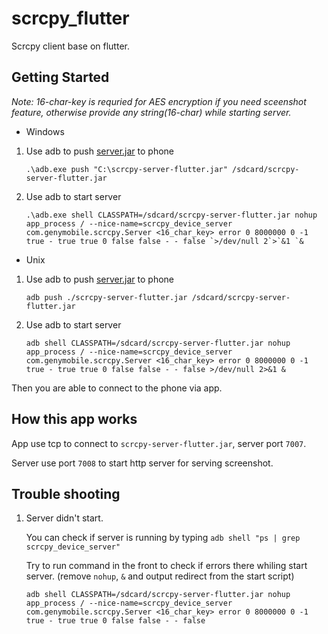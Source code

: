 # scrcpy_flutter

Scrcpy client base on flutter.

## Getting Started 
*Note: 16-char-key is requried for AES encryption if you need sceenshot feature, otherwise provide any string(16-char) while starting server.*


- Windows 
1. Use adb to push [server.jar](https://github.com/diyews/scrcpy/releases) to phone
    
    ``.\adb.exe push "C:\scrcpy-server-flutter.jar" /sdcard/scrcpy-server-flutter.jar``
    
1. Use adb to start server

    ``.\adb.exe shell CLASSPATH=/sdcard/scrcpy-server-flutter.jar nohup app_process / --nice-name=scrcpy_device_server com.genymobile.scrcpy.Server <16_char_key> error 0 8000000 0 -1 true - true true 0 false false - - false `>/dev/null 2`>`&1 `& ``
    
- Unix    
1. Use adb to push [server.jar](https://github.com/diyews/scrcpy/releases) to phone
    
    ``adb push ./scrcpy-server-flutter.jar /sdcard/scrcpy-server-flutter.jar``
    
1. Use adb to start server

    ``adb shell CLASSPATH=/sdcard/scrcpy-server-flutter.jar nohup app_process / --nice-name=scrcpy_device_server com.genymobile.scrcpy.Server <16_char_key> error 0 8000000 0 -1 true - true true 0 false false - - false >/dev/null 2>&1 & ``

Then you are able to connect to the phone via app.

## How this app works
App use tcp to connect to `scrcpy-server-flutter.jar`, server port `7007`.

Server use port `7008` to start http server for serving screenshot.

## Trouble shooting

1. Server didn't start. 

    You can check if server is running by typing `adb shell "ps | grep scrcpy_device_server"`

    Try to run command in the front to check if errors there whiling start server. (remove `nohup`, `&` and output redirect from the start script)
    
    `adb shell CLASSPATH=/sdcard/scrcpy-server-flutter.jar nohup app_process / --nice-name=scrcpy_device_server com.genymobile.scrcpy.Server <16_char_key> error 0 8000000 0 -1 true - true true 0 false false - - false`
  
